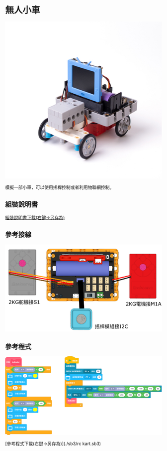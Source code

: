 # 無人小車

![](../images/car.jpg)

模擬一部小車，可以使用搖桿控制或者利用物聯網控制。

## 組裝說明書

[組裝說明書下載(右鍵->另存為)](./pdf/rc_kart.pdf)

## 參考接線

![](../images/rc_kart_wire.png)

## 參考程式

![](../images/rc_kart_code.png)

[參考程式下載(右鍵->另存為)](./sb3/rc kart.sb3)